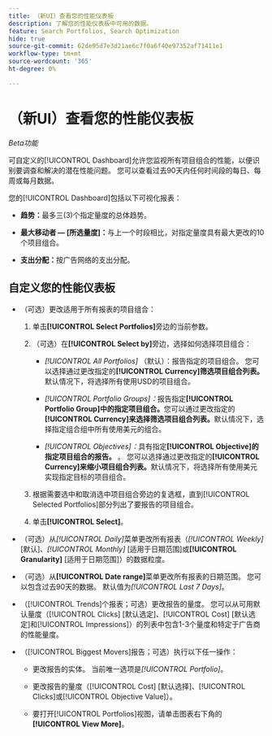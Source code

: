 ```yaml
---
title: （新UI）查看您的性能仪表板
description: 了解您的性能仪表板中可用的数据。
feature: Search Portfolios, Search Optimization
hide: true
source-git-commit: 62de95d7e3d21ae6c7f0a6f40e97352af71411e1
workflow-type: tm+mt
source-wordcount: '365'
ht-degree: 0%

---
```


# （新UI）查看您的性能仪表板

*Beta功能*

<!-- See wiki pageId=3404513731 for more things that may be added -->

可自定义的[!UICONTROL Dashboard]允许您监视所有项目组合<!-- May later include other entity-level data -->的性能，以便识别要调查和解决的潜在性能问题。 您可以查看过去90天内任何时间段的每日、每周或每月数据。

您的[!UICONTROL Dashboard]包括以下可视化报表：

* **趋势：**&#x200B;最多三(3)个指定量度的总体趋势。

* **最大移动者 — \[所选量度\]：**&#x200B;与上一个时段相比，对指定量度具有最大更改的10个项目组合。

* **支出分配：**&#x200B;按广告网络的支出分配。

## 自定义您的性能仪表板

* （可选）更改适用于所有报表的项目组合：

   1. 单击&#x200B;**[!UICONTROL Select Portfolios]**&#x200B;旁边的当前参数。

   1. （可选）在&#x200B;**[!UICONTROL Select by]**&#x200B;旁边，选择如何选择项目组合：

      * *[!UICONTROL All Portfolios]* （默认）：报告指定的项目组合。 您可以选择通过更改指定的&#x200B;**[!UICONTROL Currency]筛选项目组合列表。**&#x200B;默认情况下，将选择所有使用USD的项目组合。

      * *[!UICONTROL Portfolio Groups]：*&#x200B;报告指定&#x200B;**[!UICONTROL Portfolio Group]中的指定项目组合。**&#x200B;您可以通过更改指定的&#x200B;**[!UICONTROL Currency]来选择筛选项目组合列表。**&#x200B;默认情况下，选择指定组合组中所有使用美元的组合。

      * *[!UICONTROL Objectives]：*&#x200B;具有指定&#x200B;**[!UICONTROL Objective]的指定项目组合的报告。** 。 您可以选择通过更改指定的&#x200B;**[!UICONTROL Currency]来缩小项目组合列表。**&#x200B;默认情况下，将选择所有使用美元实现指定目标的项目组合。

   1. 根据需要选中和取消选中项目组合旁边的复选框，直到[!UICONTROL Selected Portfolios]部分列出了要报告的项目组合。

   1. 单击&#x200B;**[!UICONTROL Select]**。

* （可选）从&#x200B;*[!UICONTROL Daily]*&#x200B;菜单更改所有报表（*[!UICONTROL Weekly]* \[默认\]、*[!UICONTROL Monthly]* \[适用于日期范围\]或&#x200B;**[!UICONTROL Granularity]** \[适用于日期范围\]）的数据粒度。

* （可选）从&#x200B;**[!UICONTROL Date range]**&#x200B;菜单更改所有报表的日期范围。 您可以包含过去90天的数据。 默认值为&#x200B;*[!UICONTROL Last 7 Days]*。

* （[!UICONTROL Trends]个报表；可选）更改报告的量度。 您可以从可用默认量度（[!UICONTROL Clicks] \[默认选定\]、[!UICONTROL Cost] \[默认选定\]和[!UICONTROL Impressions]）的列表中包含1-3个量度和特定于广告商的性能量度。

* （[!UICONTROL Biggest Movers]报告；可选）执行以下任一操作：

   * 更改报告的实体。 当前唯一选项是&#x200B;*[!UICONTROL Portfolio]*。

   * 更改报告的量度（[!UICONTROL Cost] \[默认选择\]、[!UICONTROL Clicks]或[!UICONTROL Objective Value]）。

   * 要打开[!UICONTROL Portfolios]视图，请单击图表右下角的&#x200B;**[!UICONTROL View More]**。<!-- This currently lists all portfolios, not a filtered view of the portfolios in the report -->

